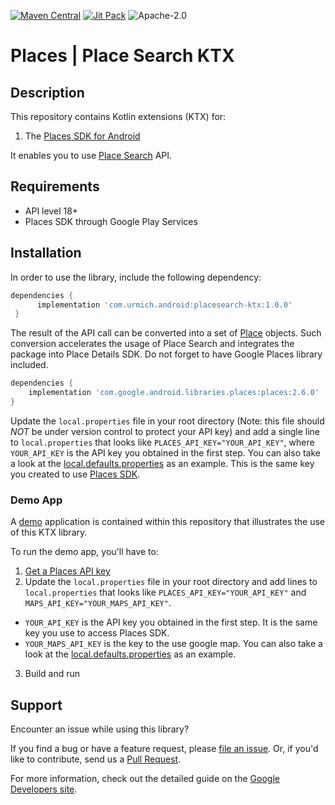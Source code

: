 [![Maven Central](https://maven-badges.herokuapp.com/maven-central/com.urmich.android/placesearch-ktx/badge.svg)](https://search.maven.org/artifact/com.urmich.android/placesearch-ktx)
[![Jit Pack](https://jitpack.io/v/urmichm/places-placesearch-ktx.svg)](https://jitpack.io/#urmichm/places-placesearch-ktx)
![Apache-2.0](https://img.shields.io/badge/license-Apache-blue)


Places | Place Search KTX
==================

## Description 
This repository contains Kotlin extensions (KTX) for:
1. The [Places SDK for Android][places-sdk]

It enables you to use [Place Search][place-search] API.

## Requirements
* API level 18+
* Places SDK through Google Play Services

## Installation

In order to use the library, include the following dependency:
```gradle
dependencies {
      implementation 'com.urmich.android:placesearch-ktx:1.0.0'
 }
```

The result of the API call can be converted into a set of [Place][place] objects.
Such conversion accelerates the usage of Place Search and integrates the package into Place Details SDK.
Do not forget to have Google Places library included. 

```gradle
dependencies {
    implementation 'com.google.android.libraries.places:places:2.6.0'
}
```
Update the `local.properties` file in your root directory (Note: this file should *NOT* be
under version control to protect your API key) and add a single line to `local.properties` that
looks like `PLACES_API_KEY="YOUR_API_KEY"`, where `YOUR_API_KEY` is the API key you obtained in
the first step. You can also take a look at the [local.defaults.properties](local.defaults.properties)
as an example. This is the same key you created to use [Places SDK][places-sdk].

### Demo App
A [demo](app) application is contained within this repository that illustrates the use of this KTX library.

To run the demo app, you'll have to:

1. [Get a Places API key][api-key]
2. Update the `local.properties` file in your root directory and add lines to `local.properties` that
looks like `PLACES_API_KEY="YOUR_API_KEY"` and `MAPS_API_KEY="YOUR_MAPS_API_KEY"`.
 * `YOUR_API_KEY` is the API key you obtained in the first step. It is the same key you use to access Places SDK.
 * `YOUR_MAPS_API_KEY` is the key to the use google map. 
You can also take a look at the [local.defaults.properties](local.defaults.properties) as an example.
3. Build and run

## Support

Encounter an issue while using this library?

If you find a bug or have a feature request, please [file an issue][file-an-issue].
Or, if you'd like to contribute, send us a [Pull Request][pull-request].

For more information, check out the detailed guide on the
[Google Developers site][places-sdk].



[file-an-issue]: https://github.com/urmichm/places-placesearch-ktx/issues/new
[pull-request]: https://github.com/urmichm/places-placesearch-ktx/compare

[api-key]: https://developers.google.com/places/android-sdk/get-api-key
[place]: https://developers.google.com/maps/documentation/places/android-sdk/reference/com/google/android/libraries/places/api/model/Place
[places-sdk]: https://developers.google.com/maps/documentation/places/android-sdk/overview
[place-search]: https://developers.google.com/maps/documentation/places/web-service/search
